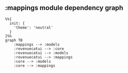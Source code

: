## :mappings module dependency graph

```mermaid
%%{
  init: {
    'theme': 'neutral'
  }
}%%
graph TB
    :mappings --> :models
    :revenuecatui --> :core
    :revenuecatui --> :models
    :revenuecatui --> :mappings
    :core --> :models
    :core --> :mappings
```
